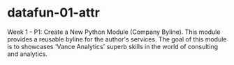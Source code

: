 # datafun-01-attr
Week 1 - P1: Create a New Python Module (Company Byline).  This module provides a reusable byline for the author's services.   The goal of this module is to showcases 'Vance Analytics'  superb skills in the world of consulting and analytics.
